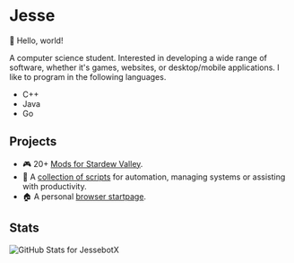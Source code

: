 # Jesse
👋 Hello, world!

A computer science student. Interested in developing a wide range of software, whether it's games, websites, or desktop/mobile applications. I like to program in the following languages.

- C++
- Java
- Go

## Projects
- 🎮 20+ [Mods for Stardew Valley][1].
- 📜 A [collection of scripts][2] for automation, managing systems or
  assisting with productivity.
- 🏠 A personal [browser startpage][3].

[1]: https://github.com/JessebotX/StardewValleyMods
[2]: https://github.com/JessebotX/bin
[3]: https://github.com/JessebotX/startpage

## Stats
![GitHub Stats for JessebotX](https://github-readme-stats.vercel.app/api?username=JessebotX)
